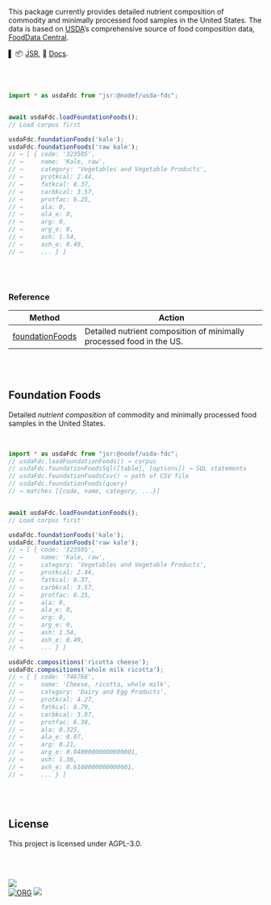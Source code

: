 <!-- Copyright (C) 2025 Subhajit Sahu -->
<!-- SPDX-License-Identifier: AGPL-3.0-or-later -->
<!-- See LICENSE for full terms -->

This package currently provides detailed nutrient composition of commodity and minimally processed food samples in the United States. The data is based on [USDA]’s comprehensive source of food composition data, [FoodData Central].

▌
📦 [JSR](https://jsr.io/@nodef/usda-fdc),
📰 [Docs](https://jsr.io/@nodef/usda-fdc/doc).

<br>
<br>


```javascript
import * as usdaFdc from "jsr:@nodef/usda-fdc";


await usdaFdc.loadFoundationFoods();
// Load corpus first

usdaFdc.foundationFoods('kale');
usdaFdc.foundationFoods('raw kale');
// → [ { code: '323505',
// →     name: 'Kale, raw',
// →     category: 'Vegetables and Vegetable Products',
// →     protkcal: 2.44,
// →     fatkcal: 8.37,
// →     carbkcal: 3.57,
// →     protfac: 6.25,
// →     ala: 0,
// →     ala_e: 0,
// →     arg: 0,
// →     arg_e: 0,
// →     ash: 1.54,
// →     ash_e: 0.49,
// →     ... } ]
```

<br>
<br>


### Reference

| Method                  | Action
|-------------------------|-------
| [foundationFoods]       | Detailed nutrient composition of minimally processed food in the US.


[USDA]: https://www.usda.gov/
[FoodData Central]: https://fdc.nal.usda.gov/
[foundationFoods]: https://jsr.io/@nodef/usda-fdc/doc/~/foundationFoods

<br>
<br>


## Foundation Foods

Detailed *nutrient composition* of commodity and minimally processed food samples in the United States.

<br>

```javascript
import * as usdaFdc from "jsr:@nodef/usda-fdc";
// usdaFdc.loadFoundationFoods() → corpus
// usdaFdc.foundationFoodsSql([table], [options]) → SQL statements
// usdaFdc.foundationFoodsCsv() → path of CSV file
// usdaFdc.foundationFoods(query)
// → matches [{code, name, category, ...}]


await usdaFdc.loadFoundationFoods();
// Load corpus first

usdaFdc.foundationFoods('kale');
usdaFdc.foundationFoods('raw kale');
// → [ { code: '323505',
// →     name: 'Kale, raw',
// →     category: 'Vegetables and Vegetable Products',
// →     protkcal: 2.44,
// →     fatkcal: 8.37,
// →     carbkcal: 3.57,
// →     protfac: 6.25,
// →     ala: 0,
// →     ala_e: 0,
// →     arg: 0,
// →     arg_e: 0,
// →     ash: 1.54,
// →     ash_e: 0.49,
// →     ... } ]

usdaFdc.compositions('ricotta cheese');
usdaFdc.compositions('whole milk ricotta');
// → [ { code: '746766',
// →     name: 'Cheese, ricotta, whole milk',
// →     category: 'Dairy and Egg Products',
// →     protkcal: 4.27,
// →     fatkcal: 8.79,
// →     carbkcal: 3.87,
// →     protfac: 6.38,
// →     ala: 0.325,
// →     ala_e: 0.07,
// →     arg: 0.21,
// →     arg_e: 0.04000000000000001,
// →     ash: 1.36,
// →     ash_e: 0.6100000000000001,
// →     ... } ]
```

<br>
<br>


## License

This project is licensed under AGPL-3.0.

<br>
<br>


[![](https://raw.githubusercontent.com/qb40/designs/gh-pages/0/image/11.png)](https://wolfram77.github.io)<br>
[![ORG](https://img.shields.io/badge/org-nodef-green?logo=Org)](https://nodef.github.io)
![](https://ga-beacon.deno.dev/G-RC63DPBH3P:SH3Eq-NoQ9mwgYeHWxu7cw/github.com/nodef/usda-fdc)
